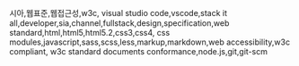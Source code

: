 시아,웹표준,웹접근성,w3c, visual studio code,vscode,stack it all,developer,sia,channel,fullstack,design,specification,web standard,html,html5,html5.2,css3,css4, css modules,javascript,sass,scss,less,markup,markdown,web accessibility,w3c compliant, w3c standard documents conformance,node.js,git,git-scm